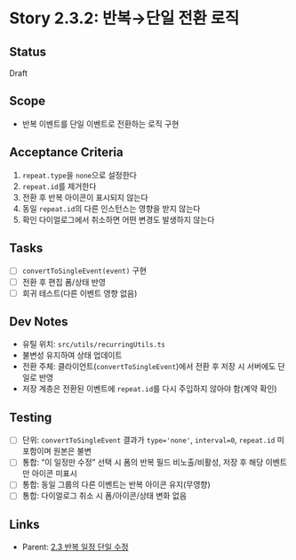 # Story 2.3.2: 반복→단일 전환 로직

## Status

Draft

## Scope

- 반복 이벤트를 단일 이벤트로 전환하는 로직 구현

## Acceptance Criteria

1. `repeat.type`을 `none`으로 설정한다
2. `repeat.id`를 제거한다
3. 전환 후 반복 아이콘이 표시되지 않는다
4. 동일 `repeat.id`의 다른 인스턴스는 영향을 받지 않는다
5. 확인 다이얼로그에서 취소하면 어떤 변경도 발생하지 않는다

## Tasks

- [ ] `convertToSingleEvent(event)` 구현
- [ ] 전환 후 편집 폼/상태 반영
- [ ] 회귀 테스트(다른 이벤트 영향 없음)

## Dev Notes

- 유틸 위치: `src/utils/recurringUtils.ts`
- 불변성 유지하여 상태 업데이트
- 전환 주체: 클라이언트(`convertToSingleEvent`)에서 전환 후 저장 시 서버에도 단일로 반영
- 저장 계층은 전환된 이벤트에 `repeat.id`를 다시 주입하지 않아야 함(계약 확인)

## Testing

- [ ] 단위: `convertToSingleEvent` 결과가 `type='none'`, `interval=0`, `repeat.id` 미포함이며 원본은 불변
- [ ] 통합: “이 일정만 수정” 선택 시 폼의 반복 필드 비노출/비활성, 저장 후 해당 이벤트만 아이콘 미표시
- [ ] 통합: 동일 그룹의 다른 이벤트는 반복 아이콘 유지(무영향)
- [ ] 통합: 다이얼로그 취소 시 폼/아이콘/상태 변화 없음

## Links

- Parent: [2.3 반복 일정 단일 수정](./2.3.recurring-event-single-edit.md)
